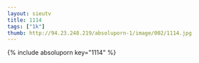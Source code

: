 ```yaml
--- 
layout: sieutv
title: 1114
tags: ["1k"]
thumb: http://94.23.248.219/absoluporn-1/image/002/1114.jpg
---
```

{% include absoluporn key="1114" %} 
